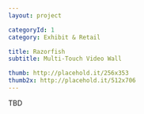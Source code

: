 ```yaml
---
layout: project

categoryId: 1
category: Exhibit & Retail

title: Razorfish
subtitle: Multi-Touch Video Wall

thumb: http://placehold.it/256x353
thumb2x: http://placehold.it/512x706
---
```


TBD
